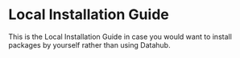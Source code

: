 # Local Installation Guide 
This is the Local Installation Guide in case you would want to install packages by yourself rather than using Datahub. 
